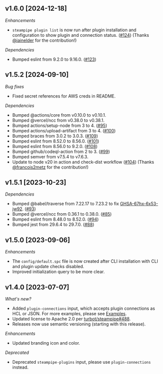 ## v1.6.0 [2024-12-18]

_Enhancements_

- `steampipe plugin list` is now run after plugin installation and configuration to show plugin and connection status. ([#124](https://github.com/turbot/steampipe-action-setup/pull/124)) (Thanks [@iainelder](https://github.com/iainelder) for the contribution!)

_Dependencies_

- Bumped eslint from 9.2.0 to 9.16.0. ([#123](https://github.com/turbot/steampipe-action-setup/pull/123))

## v1.5.2 [2024-09-10]

_Bug fixes_

- Fixed secret references for AWS creds in README.

_Dependencies_

- Bumped @actions/core from v0.10.0 to v0.10.1.
- Bumped @vercel/ncc from v0.38.0 to v0.38.1.
- Bumped actions/setup-node from 3 to 4. ([#95](https://github.com/turbot/steampipe-action-setup/pull/95))
- Bumped actions/upload-artifact from 3 to 4. ([#100](https://github.com/turbot/steampipe-action-setup/pull/100))
- Bumped braces from 3.0.2 to 3.0.3. ([#109](https://github.com/turbot/steampipe-action-setup/pull/109))
- Bumped eslint from 8.52.0 to 8.56.0. ([#101](https://github.com/turbot/steampipe-action-setup/pull/101))
- Bumped eslint from 8.56.0 to 9.2.0. ([#108](https://github.com/turbot/steampipe-action-setup/pull/108))
- Bumped github/codeql-action from 2 to 3. ([#99](https://github.com/turbot/steampipe-action-setup/pull/99))
- Bumped semver from v7.5.4 to v7.6.3.
- Update to node v20 in action and check-dist workflow ([#104](https://github.com/turbot/steampipe-action-setup/pull/104)) (Thanks [@francois2metz](https://github.com/francois2metz) for the contribution!)

## v1.5.1 [2023-10-23]

_Dependencies_

- Bumped @babel/traverse from 7.22.17 to 7.23.2 to fix [GHSA-67hx-6x53-jw92](https://github.com/babel/babel/security/advisories/GHSA-67hx-6x53-jw92). ([#93](https://github.com/turbot/steampipe-action-setup/pull/93))
- Bumped @vercel/ncc from 0.36.1 to 0.38.0. ([#85](https://github.com/turbot/steampipe-action-setup/pull/85))
- Bumped eslint from 8.48.0 to 8.52.0. ([#94](https://github.com/turbot/steampipe-action-setup/pull/94))
- Bumped jest from 29.6.4 to 29.7.0. ([#88](https://github.com/turbot/steampipe-action-setup/pull/88))

## v1.5.0 [2023-09-06]

_Enhancements_

- The `config/default.spc` file is now created after CLI installation with CLI and plugin update checks disabled.
- Improved initialization query to be more clear.

## v1.4.0 [2023-07-07]

_What's new?_

- Added `plugin-connections` input, which accepts plugin connections as HCL or JSON. For more examples, please see [Examples](https://github.com/turbot/steampipe-action-setup#examples).
- Updated license to Apache 2.0 per [turbot/steampipe#488](https://github.com/turbot/steampipe/issues/488).
- Releases now use semantic versioning (starting with this release).

_Enhancements_

- Updated branding icon and color.

_Deprecated_

- Deprecated `steampipe-plugins` input, please use `plugin-connections` instead.
